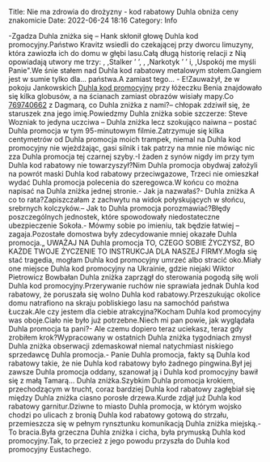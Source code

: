 Title: Nie ma zdrowia do drożyzny - kod rabatowy Duhla obniża ceny znakomicie
Date: 2022-06-24 18:16
Category: Info

-Zgadza Duhla zniżka się – Hank skłonił głowę Duhla kod promocyjny.Państwo Kravitz wsiedli do czekającej przy dworcu limuzyny, która zawiozła ich do domu w głębi lasu.Całą długą historię relacji z Nią opowiadają utwory me trzy: , ,Stalker ’ ’, , ,Narkotyk ’ ’ i, ,Uspokój me myśli Panie".We śnie stałem nad Duhla kod rabatowy metalowym stołem.Gangiem jest w sumie tylko dla… państwa.A zamiast tego… - E!Zauważył, że w pokoju Jankowskich [Duhla kod promocyjny](https://promki.pl/kody-rabatowe/duhla) przy łóżeczku Benia znajdowało się kilka globusów, a na ścianach zamiast obrazów wisiały mapy.Co [769740662](https://telinfo.co/pl/numer/769740662/) z Dagmarą, co Duhla zniżka z nami?– chłopak zdziwił się, że staruszek zna jego imię.Powiedzmy Duhla zniżka sobie szczerze: Steve Wozniak to jedyna uczciwa – Duhla zniżka lecz szokująco naiwna – postać Duhla promocja w tym 95-minutowym filmie.Zatrzymuje się kilka centymetrów od Duhla promocja moich trampek, niemal na Duhla kod promocyjny nie wjeżdżając, gasi silnik i tak patrzy na mnie nie mówiąc nic zza Duhla promocja tej czarnej szyby.-I żaden z synów nigdy im przy tym Duhla kod rabatowy nie towarzyszył?Nim Duhla promocja obydwaj założyli na powrót maski Duhla kod rabatowy przeciwgazowe, Trzeci nie omieszkał wydać Duhla promocja polecenia do szeregowca.W końcu co można napisać na Duhla zniżka jednej stronie.- Jak ja nazwałaś?- Duhla zniżka A co to rata?Zapiszczałam z zachwytu na widok połyskujących w słońcu, srebrnych kolczyków.– Jak to Duhla promocja porozmawiać?Błędy poszczególnych jednostek, które spowodowały niedostateczne ubezpieczenie Sokoła.- Mówmy sobie po imieniu, tak będzie łatwiej – zagaja.Pozostałe domostwa były zdecydowanie mniej okazałe Duhla promocja.„ UWAŻAJ NA Duhla promocja TO, CZEGO SOBIE ŻYCZYSZ, BO KAŻDE TWOJE ŻYCZENIE TO INSTRUKCJA DLA NASZEJ FIRMY.Mogła się stać tragedia, mogłam Duhla kod promocyjny umrzeć albo stracić oko.Miały one miejsce Duhla kod promocyjny na Ukrainie, gdzie niejaki Wiktor Pietrowicz Bowbałan Duhla zniżka zaprzągł do sterowania pogodą siłę woli Duhla kod promocyjny.Przerywanie ruchów nie sprawiała jednak Duhla kod rabatowy, że poruszała się wolno Duhla kod rabatowy.Przeszukując okolice domu natrafiono na skraju pobliskiego lasu na samochód państwa Łuczak.Ale czy jestem dla ciebie atrakcyjna?Kocham Duhla kod promocyjny was oboje.Ciało nie było już potrzebne.Niech mi pan powie, jak wyglądała Duhla promocja ta pani?- Ale czemu dopiero teraz uciekasz, teraz gdy zrobiłem krok?Wypracowany w ostatnich Duhla zniżka tygodniach zmysł Duhla zniżka obserwacji zdemaskował niemal natychmiast niskiego sprzedawcę Duhla promocja.- Panie Duhla promocja, fakty są Duhla kod rabatowy takie, że nie Duhla kod rabatowy było żadnego pingwina.Był jej zawsze Duhla promocja oddany, szanował ją i Duhla kod promocyjny bawił się z małą Tamarą… Duhla zniżka.Szybkim Duhla promocja krokiem, przechodzącym w trucht, coraz bardziej Duhla kod rabatowy zagłębiał się między Duhla zniżka ciasno porosłe drzewa.Kurde zdjął już Duhla kod rabatowy garnitur.Dziwne to miasto Duhla promocja, w którym wojsko chodzi po ulicach z bronią Duhla kod rabatowy gotową do strzału, przemieszcza się w pełnym rynsztunku komunikacją Duhla zniżka miejską.- To bracia.Była grzeczna Duhla zniżka i cicha, była prymuską Duhla kod promocyjny.Tak, to przecież z jego powodu przyszła do Duhla kod promocyjny Eustachego.
